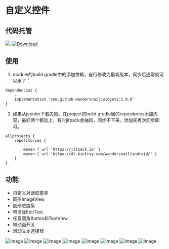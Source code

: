 # 自定义控件

## 代码托管
[![](https://jitpack.io/v/wandersnail/widgets.svg)](https://jitpack.io/#wandersnail/widgets)
[![Download](https://api.bintray.com/packages/wandersnail/android/widgets/images/download.svg) ](https://bintray.com/wandersnail/android/widgets/_latestVersion)

## 使用

1. module的build.gradle中的添加依赖，自行修改为最新版本，同步后通常就可以用了：
```
dependencies {
	...
	implementation 'com.github.wandersnail:widgets:1.0.0'
}
```

2. 如果从jcenter下载失败。在project的build.gradle里的repositories添加内容，最好两个都加上，有时jitpack会抽风，同步不下来。添加完再次同步即可。
```
allprojects {
	repositories {
		...
		maven { url 'https://jitpack.io' }
		maven { url 'https://dl.bintray.com/wandersnail/android/' }
	}
}
```

## 功能

- 自定义对话框基类
- 圆形ImageView
- 圆形进度条
- 带清除EditText
- 任意圆角Button和TextView
- 带动画开关
- 滑动文本选择器

![image](https://github.com/wandersnail/widgets/blob/master/images/device-2019-04-06-152951.png)
![image](https://github.com/wandersnail/widgets/blob/master/images/device-2019-04-06-152423.gif)
![image](https://github.com/wandersnail/widgets/blob/master/images/device-2019-04-06-152607.gif)
![image](https://github.com/wandersnail/widgets/blob/master/images/device-2019-04-06-152652.gif)
![image](https://github.com/wandersnail/widgets/blob/master/images/device-2019-04-06-153103.gif)
![image](https://github.com/wandersnail/widgets/blob/master/images/ezgif-5-a93c12bb2c0f.gif)
![image](https://github.com/wandersnail/widgets/blob/master/images/ezgif-5-c2ce3c0fd071.gif)
![image](https://github.com/wandersnail/widgets/blob/master/images/device-2019-04-06-224935.gif)